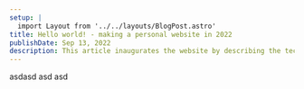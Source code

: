 ```yaml
---
setup: |
  import Layout from '../../layouts/BlogPost.astro'
title: Hello world! - making a personal website in 2022
publishDate: Sep 13, 2022
description: This article inaugurates the website by describing the tech stack i used
---
```


asdasd asd asd
